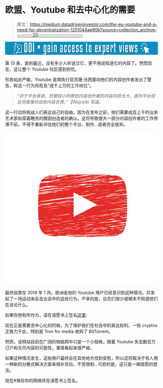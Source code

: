 # 欧盟、Youtube 和去中心化的需要

> 原文：<https://medium.datadriveninvestor.com/the-eu-youtube-and-a-need-for-decentralization-1251044ae90b?source=collection_archive---------20----------------------->

[![](img/cc7cf3f2fa8f0cde098c8ca900f9934d.png)](http://www.track.datadriveninvestor.com/1126A)

第 13 条，直到最近，没有多少人听说过它，更不用说知道它的内容了。然而现在，这让整个 Youtube 社区感到担忧。

形势如此严峻，Youtube 首席执行官苏珊·沃西基向他们的内容创作者发出了警告，称这一行为将危及“成千上万的工作岗位”。

> *“对于平台来说，托管较小的原创内容创作者的内容风险太大，因为平台现在将直接对这些内容负责，”【Wojcicki 写道。*

这一行动将挑战人们表达自己的自由，因为在发布之前，他们需要成百上千的业余艺术家和穿着睡衣的模因创造者的确认。这将导致很大一部分内容创作者的工作停滞不前，不得不重新评估他们的整个平台、制作…或者完全放弃。

![](img/203dd17b84aab33953a4a4c1afa3e818.png)

最终投票在 2019 年 1 月。欧洲各地的 Youtube 用户已经意识到这种情况，并发起了一场运动来反击议会中的这些行为，不幸的是，议员们很少或根本不知道他们在谈论什么。

如果你想有所作为，请在请愿书上签名[这里](https://www.change.org/p/european-parliament-stop-the-censorship-machinery-save-the-internet):

现在正是需要去中心化的时候，为了保护我们在社会中的表达权利，一些 cryptos 正致力于此，特别是 Tron for media 收购了 BitTorrent。

然而，该网站目前在广阔的物联网中只是一个小规格，随着 Youtube 失去数百万订户和无尽内容的可能性，事情看起来很严峻。

如果这种情况发生，这些用户最终会在其他地方找到安慰，所以这将取决于有人用一种新的分散式解决方案来填补空白，不受限制…可悲的是，这只是一厢情愿的想法。

现在#保存你的网络并在请愿书上签名。